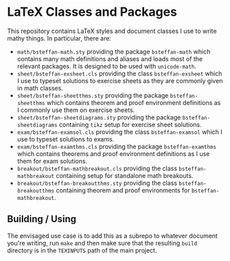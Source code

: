 # LaTeX Classes and Packages

This repository contains LaTeX styles and document classes I use to write mathy things. In particular, there are:
 - `math/bsteffan-math.sty` providing the package `bsteffan-math` which contains many math definitions and aliases and loads most of the relevant packages. It is designed to be used with `unicode-math`.
 - `sheet/bsteffan-exsheet.cls` providing the class `bsteffan-exsheet` which I use to typeset solutions to exercise sheets as they are commonly given in math classes.
 - `sheet/bsteffan-sheetthms.sty` providing the package `bsteffan-sheetthms` which contains theorem and proof environment definitions as I commonly use them on exercise sheets.
 - `sheet/bsteffan-sheetdiagrams.sty` providing the package `bsteffan-sheetdiagrams` containing `tikz` setup for exercise sheet solutions.
 - `exam/bsteffan-examsol.cls` providing the class `bsteffan-examsol` which I use to typeset solutions to exams.
 - `exam/bsteffan-examthms.cls` providing the package `bsteffan-examthms` which contains theorems and proof environment definitions as I use them for exam solutions.
 - `breakout/bsteffan-mathbreakout.cls` providing the class `bsteffan-mathbreakout` containing setup for standalone math breakouts.
 - `breakout/bsteffan-breakoutthms.sty` providing the class `bsteffan-breakoutthms` containing theorem and proof environments for `bsteffan-mathbreakout`.

## Building / Using
The envisaged use case is to add this as a subrepo to whatever document you're writing, run `make` and then make sure that the resulting `build` directory is in the `TEXINPUTS` path of the main project.
